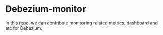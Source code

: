 # Debezium-monitor

In this repo, we can contribute monitoring related metrics, dashboard and etc for Debezium.
